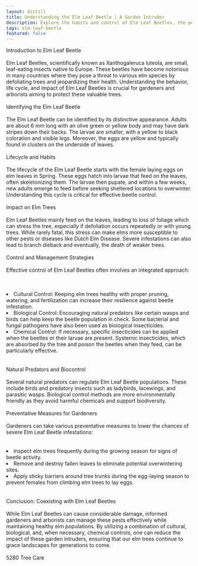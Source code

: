 ```yaml
---
layout: distill
title: Understanding the Elm Leaf Beetle | A Garden Intruder
description: Explore the habits and control of Elm Leaf Beetles, the pests threatening your elms.
tags: elm-leaf-beetle
featured: false
---
```


Introduction to Elm Leaf Beetle<br /><br />Elm Leaf Beetles, scientifically known as Xanthogaleruca luteola, are small, leaf-eating insects native to Europe. These beetles have become notorious in many countries where they pose a threat to various elm species by defoliating trees and jeopardizing their health. Understanding the behavior, life cycle, and impact of Elm Leaf Beetles is crucial for gardeners and arborists aiming to protect these valuable trees.<br /><br />Identifying the Elm Leaf Beetle<br /><br />The Elm Leaf Beetle can be identified by its distinctive appearance. Adults are about 6 mm long with an olive green or yellow body and may have dark stripes down their backs. The larvae are smaller, with a yellow to black coloration and visible legs. Moreover, the eggs are yellow and typically found in clusters on the underside of leaves.<br /><br />Lifecycle and Habits<br /><br />The lifecycle of the Elm Leaf Beetle starts with the female laying eggs on elm leaves in Spring. These eggs hatch into larvae that feed on the leaves, often skeletonizing them. The larvae then pupate, and within a few weeks, new adults emerge to feed before seeking sheltered locations to overwinter. Understanding this cycle is critical for effective beetle control.<br /><br />Impact on Elm Trees<br /><br />Elm Leaf Beetles mainly feed on the leaves, leading to loss of foliage which can stress the tree, especially if defoliation occurs repeatedly or with young trees. While rarely fatal, this stress can make elms more susceptible to other pests or diseases like Dutch Elm Disease. Severe infestations can also lead to branch dieback and eventually, the death of weaker trees.<br /><br />Control and Management Strategies<br /><br />Effective control of Elm Leaf Beetles often involves an integrated approach:<br /><br /><br /><li>Cultural Control: Keeping elm trees healthy with proper pruning, watering, and fertilization can increase their resilience against beetle infestation.</li><li>Biological Control: Encouraging natural predators like certain wasps and birds can help keep the beetle population in check. Some bacterial and fungal pathogens have also been used as biological insecticides.</li><li>Chemical Control: If necessary, specific insecticides can be applied when the beetles or their larvae are present. Systemic insecticides, which are absorbed by the tree and poison the beetles when they feed, can be particularly effective.</li><br /><br />Natural Predators and Biocontrol<br /><br />Several natural predators can regulate Elm Leaf Beetle populations. These include birds and predatory insects such as ladybirds, lacewings, and parasitic wasps. Biological control methods are more environmentally friendly as they avoid harmful chemicals and support biodiversity.<br /><br />Preventative Measures for Gardeners<br /><br />Gardeners can take various preventative measures to lower the chances of severe Elm Leaf Beetle infestations:<br /><br /><br /><li>Inspect elm trees frequently during the growing season for signs of beetle activity.</li><li>Remove and destroy fallen leaves to eliminate potential overwintering sites.</li><li>Apply sticky barriers around tree trunks during the egg-laying season to prevent females from climbing elm trees to lay eggs.</li><br /><br />Conclusion: Coexisting with Elm Leaf Beetles<br /><br />While Elm Leaf Beetles can cause considerable damage, informed gardeners and arborists can manage these pests effectively while maintaining healthy elm populations. By utilizing a combination of cultural, biological, and, when necessary, chemical controls, one can reduce the impact of these garden intruders, ensuring that our elm trees continue to grace landscapes for generations to come.<br /><br />5280 Tree Care
